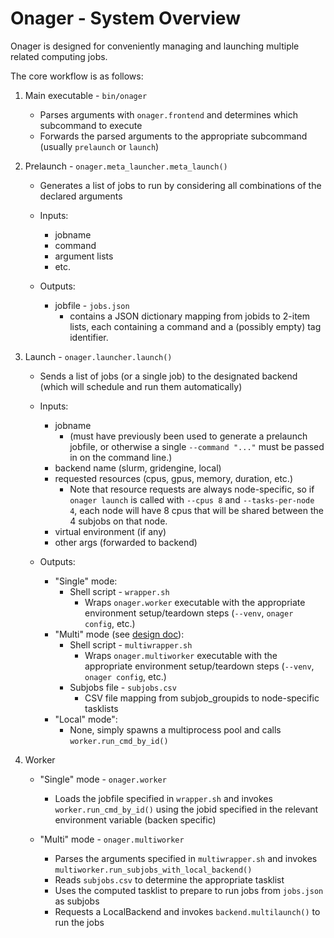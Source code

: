 # Onager - System Overview

Onager is designed for conveniently managing and launching multiple related computing jobs.

The core workflow is as follows:

1. Main executable - `bin/onager`

   - Parses arguments with `onager.frontend` and determines which subcommand to execute
   - Forwards the parsed arguments to the appropriate subcommand (usually `prelaunch` or `launch`)

1. Prelaunch - `onager.meta_launcher.meta_launch()`

   - Generates a list of jobs to run by considering all combinations of the declared arguments

   - Inputs:
      - jobname
      - command
      - argument lists
      - etc.

   - Outputs:
      - jobfile - `jobs.json`
         - contains a JSON dictionary mapping from jobids to 2-item lists, each containing a command and a (possibly empty) tag identifier.

1. Launch - `onager.launcher.launch()`

   - Sends a list of jobs (or a single job) to the designated backend (which will schedule and run them automatically)

   - Inputs:
      - jobname
         - (must have previously been used to generate a prelaunch jobfile, or otherwise a single `--command "..."` must be passed in on the command line.)
      - backend name (slurm, gridengine, local)
      - requested resources (cpus, gpus, memory, duration, etc.)
         - Note that resource requests are always node-specific, so if `onager launch` is called with `--cpus 8` and `--tasks-per-node 4`, each node will have 8 cpus that will be shared between the 4 subjobs on that node.
      - virtual environment (if any)
      - other args (forwarded to backend)

   - Outputs:
      - "Single" mode:
         - Shell script - `wrapper.sh`
            - Wraps `onager.worker` executable with the appropriate environment setup/teardown steps (`--venv`, `onager config`, etc.)
      - "Multi" mode (see [design doc](multiworker.md)):
         - Shell script - `multiwrapper.sh`
            - Wraps `onager.multiworker` executable with the appropriate environment setup/teardown steps (`--venv`, `onager config`, etc.)
         - Subjobs file - `subjobs.csv`
            - CSV file mapping from subjob_groupids to node-specific tasklists
      - "Local" mode":
         - None, simply spawns a multiprocess pool and calls `worker.run_cmd_by_id()`

1. Worker
    - "Single" mode - `onager.worker`
        - Loads the jobfile specified in `wrapper.sh` and invokes `worker.run_cmd_by_id()` using the jobid specified in the relevant environment variable (backen specific)

    - "Multi" mode - `onager.multiworker`
        - Parses the arguments specified in `multiwrapper.sh` and invokes `multiworker.run_subjobs_with_local_backend()`
        - Reads `subjobs.csv` to determine the appropriate tasklist
        - Uses the computed tasklist to prepare to run jobs from `jobs.json` as subjobs
        - Requests a LocalBackend and invokes `backend.multilaunch()` to run the jobs
